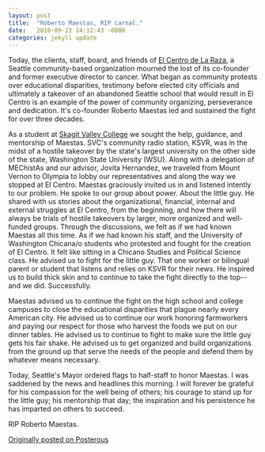 ```yaml
---
layout: post
title:  "Roberto Maestas, RIP carnal."
date:   2010-09-22 14:12:43 -0800
categories: jekyll update
---
```


Today, the clients, staff, board, and friends of [El Centro de La Raza](http://www.elcentrodelaraza.org/), a Seattle community-based organization mourned the lost of its co-founder and former executive director to cancer. What began as community protests over educational disparities, testimony before elected city officials and ultimately a takeover of an abandoned Seattle school that would result in El Centro is an example of the power of community organizing, perseverance and dedication. It's co-founder Roberto Maestas led and sustained the fight for over three decades.

As a student at [Skagit Valley College](https://www.skagit.edu/default.asp) we sought the help, guidance, and mentorship of Maestas. SVC's community radio station, KSVR, was in the midst of a hostile takeover by the state's largest university on the other side of the state, Washington State University (WSU). Along with a delegation of MEChistAs and our advisor, Jovita Hernandez, we traveled from Mount Vernon to Olympia to lobby our representatives and along the way we stopped at El Centro. Maestas graciously invited us in and listened intently to our problem. He spoke to our group about power. About the little guy. He shared with us stories about the organizational, financial, internal and external struggles at El Centro, from the beginning, and how there will always be trials of hostile takeovers by larger, more organized and well-funded groups. Through the discussions, we felt as if we had known Maestas all this time. As if we had known his staff, and the University of Washington Chicana/o students who protested and fought for the creation of El Centro. It felt like sitting in a Chicano Studies and Political Science class. He advised us to fight for the little guy. That one worker or bilingual parent or student that listens and relies on KSVR for their news. He inspired us to build thick skin and to continue to take the fight directly to the top--and we did. Successfully.

Maestas advised us to continue the fight on the high school and college campuses to close the educational disparities that plague nearly every American city. He advised us to continue our work honoring farmworkers and paying our respect for those who harvest the foods we put on our dinner tables. He advised us to continue to fight to make sure the little guy gets his fair shake. He advised us to get organized and build organizations from the ground up that serve the needs of the people and defend them by whatever means necessary.

Today, Seattle's Mayor ordered flags to half-staff to honor Maestas. I was saddened by the news and headlines this morning. I will forever be grateful for his compassion for the well being of others; his courage to stand up for the little guy; his mentorship that day; the inspiration and his persistence he has imparted on others to succeed.

RIP Roberto Maestas.

[Originally posted on Posterous](http://molina.posterous.com/)
